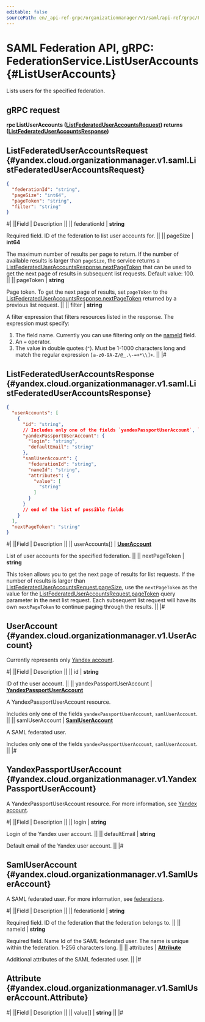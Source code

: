 ```yaml
---
editable: false
sourcePath: en/_api-ref-grpc/organizationmanager/v1/saml/api-ref/grpc/Federation/listUserAccounts.md
---
```


# SAML Federation API, gRPC: FederationService.ListUserAccounts {#ListUserAccounts}

Lists users for the specified federation.

## gRPC request

**rpc ListUserAccounts ([ListFederatedUserAccountsRequest](#yandex.cloud.organizationmanager.v1.saml.ListFederatedUserAccountsRequest)) returns ([ListFederatedUserAccountsResponse](#yandex.cloud.organizationmanager.v1.saml.ListFederatedUserAccountsResponse))**

## ListFederatedUserAccountsRequest {#yandex.cloud.organizationmanager.v1.saml.ListFederatedUserAccountsRequest}

```json
{
  "federationId": "string",
  "pageSize": "int64",
  "pageToken": "string",
  "filter": "string"
}
```

#|
||Field | Description ||
|| federationId | **string**

Required field. ID of the federation to list user accounts for. ||
|| pageSize | **int64**

The maximum number of results per page to return. If the number of available
results is larger than `pageSize`, the service returns a [ListFederatedUserAccountsResponse.nextPageToken](#yandex.cloud.organizationmanager.v1.saml.ListFederatedUserAccountsResponse)
that can be used to get the next page of results in subsequent list requests.
Default value: 100. ||
|| pageToken | **string**

Page token. To get the next page of results, set `pageToken`
to the [ListFederatedUserAccountsResponse.nextPageToken](#yandex.cloud.organizationmanager.v1.saml.ListFederatedUserAccountsResponse)
returned by a previous list request. ||
|| filter | **string**

A filter expression that filters resources listed in the response.
The expression must specify:
1. The field name. Currently you can use filtering only on the [nameId](#yandex.cloud.organizationmanager.v1.SamlUserAccount) field.
2. An `=` operator.
3. The value in double quotes (`"`). Must be 1-1000 characters long and match the regular expression
`[a-z0-9A-Z/@_.\-=+*\\]+`. ||
|#

## ListFederatedUserAccountsResponse {#yandex.cloud.organizationmanager.v1.saml.ListFederatedUserAccountsResponse}

```json
{
  "userAccounts": [
    {
      "id": "string",
      // Includes only one of the fields `yandexPassportUserAccount`, `samlUserAccount`
      "yandexPassportUserAccount": {
        "login": "string",
        "defaultEmail": "string"
      },
      "samlUserAccount": {
        "federationId": "string",
        "nameId": "string",
        "attributes": {
          "value": [
            "string"
          ]
        }
      }
      // end of the list of possible fields
    }
  ],
  "nextPageToken": "string"
}
```

#|
||Field | Description ||
|| userAccounts[] | **[UserAccount](#yandex.cloud.organizationmanager.v1.UserAccount)**

List of user accounts for the specified federation. ||
|| nextPageToken | **string**

This token allows you to get the next page of results for list requests. If the number of results
is larger than [ListFederatedUserAccountsRequest.pageSize](#yandex.cloud.organizationmanager.v1.saml.ListFederatedUserAccountsRequest), use the `nextPageToken` as the value
for the [ListFederatedUserAccountsRequest.pageToken](#yandex.cloud.organizationmanager.v1.saml.ListFederatedUserAccountsRequest) query parameter in the next list request.
Each subsequent list request will have its own `nextPageToken` to continue paging through the results. ||
|#

## UserAccount {#yandex.cloud.organizationmanager.v1.UserAccount}

Currently represents only [Yandex account](/docs/iam/concepts/users/accounts#passport).

#|
||Field | Description ||
|| id | **string**

ID of the user account. ||
|| yandexPassportUserAccount | **[YandexPassportUserAccount](#yandex.cloud.organizationmanager.v1.YandexPassportUserAccount)**

A YandexPassportUserAccount resource.

Includes only one of the fields `yandexPassportUserAccount`, `samlUserAccount`. ||
|| samlUserAccount | **[SamlUserAccount](#yandex.cloud.organizationmanager.v1.SamlUserAccount)**

A SAML federated user.

Includes only one of the fields `yandexPassportUserAccount`, `samlUserAccount`. ||
|#

## YandexPassportUserAccount {#yandex.cloud.organizationmanager.v1.YandexPassportUserAccount}

A YandexPassportUserAccount resource.
For more information, see [Yandex account](/docs/iam/concepts/users/accounts#passport).

#|
||Field | Description ||
|| login | **string**

Login of the Yandex user account. ||
|| defaultEmail | **string**

Default email of the Yandex user account. ||
|#

## SamlUserAccount {#yandex.cloud.organizationmanager.v1.SamlUserAccount}

A SAML federated user.
For more information, see [federations](/docs/iam/concepts/users/saml-federations).

#|
||Field | Description ||
|| federationId | **string**

Required field. ID of the federation that the federation belongs to. ||
|| nameId | **string**

Required field. Name Id of the SAML federated user.
The name is unique within the federation. 1-256 characters long. ||
|| attributes | **[Attribute](#yandex.cloud.organizationmanager.v1.SamlUserAccount.Attribute)**

Additional attributes of the SAML federated user. ||
|#

## Attribute {#yandex.cloud.organizationmanager.v1.SamlUserAccount.Attribute}

#|
||Field | Description ||
|| value[] | **string** ||
|#